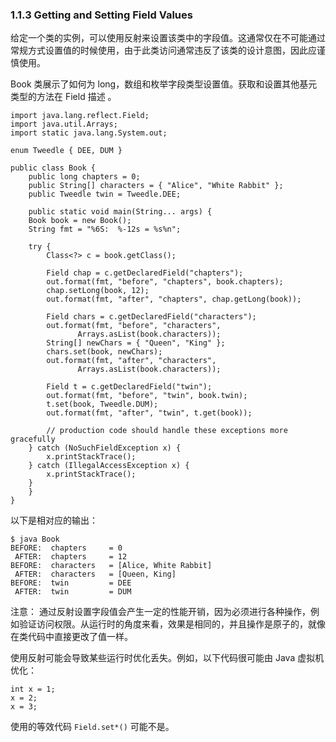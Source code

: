 ### 1.1.3 Getting and Setting Field Values
给定一个类的实例，可以使用反射来设置该类中的字段值。这通常仅在不可能通过常规方式设置值的时候使用，由于此类访问通常违反了该类的设计意图，因此应谨慎使用。

Book 类展示了如何为 long，数组和枚举字段类型设置值。获取和设置其他基元类型的方法在 Field 描述 。

```
import java.lang.reflect.Field;
import java.util.Arrays;
import static java.lang.System.out;

enum Tweedle { DEE, DUM }

public class Book {
    public long chapters = 0;
    public String[] characters = { "Alice", "White Rabbit" };
    public Tweedle twin = Tweedle.DEE;

    public static void main(String... args) {
	Book book = new Book();
	String fmt = "%6S:  %-12s = %s%n";

	try {
	    Class<?> c = book.getClass();

	    Field chap = c.getDeclaredField("chapters");
	    out.format(fmt, "before", "chapters", book.chapters);
  	    chap.setLong(book, 12);
	    out.format(fmt, "after", "chapters", chap.getLong(book));

	    Field chars = c.getDeclaredField("characters");
	    out.format(fmt, "before", "characters",
		       Arrays.asList(book.characters));
	    String[] newChars = { "Queen", "King" };
	    chars.set(book, newChars);
	    out.format(fmt, "after", "characters",
		       Arrays.asList(book.characters));

	    Field t = c.getDeclaredField("twin");
	    out.format(fmt, "before", "twin", book.twin);
	    t.set(book, Tweedle.DUM);
	    out.format(fmt, "after", "twin", t.get(book));

        // production code should handle these exceptions more gracefully
	} catch (NoSuchFieldException x) {
	    x.printStackTrace();
	} catch (IllegalAccessException x) {
	    x.printStackTrace();
	}
    }
}
```

以下是相对应的输出：

```
$ java Book
BEFORE:  chapters     = 0
 AFTER:  chapters     = 12
BEFORE:  characters   = [Alice, White Rabbit]
 AFTER:  characters   = [Queen, King]
BEFORE:  twin         = DEE
 AFTER:  twin         = DUM
```

注意： 通过反射设置字段值会产生一定的性能开销，因为必须进行各种操作，例如验证访问权限。从运行时的角度来看，效果是相同的，并且操作是原子的，就像在类代码中直接更改了值一样。

使用反射可能会导致某些运行时优化丢失。例如，以下代码很可能由 Java 虚拟机优化：

```
int x = 1;
x = 2;
x = 3;
```

使用的等效代码 `Field.set*()` 可能不是。

